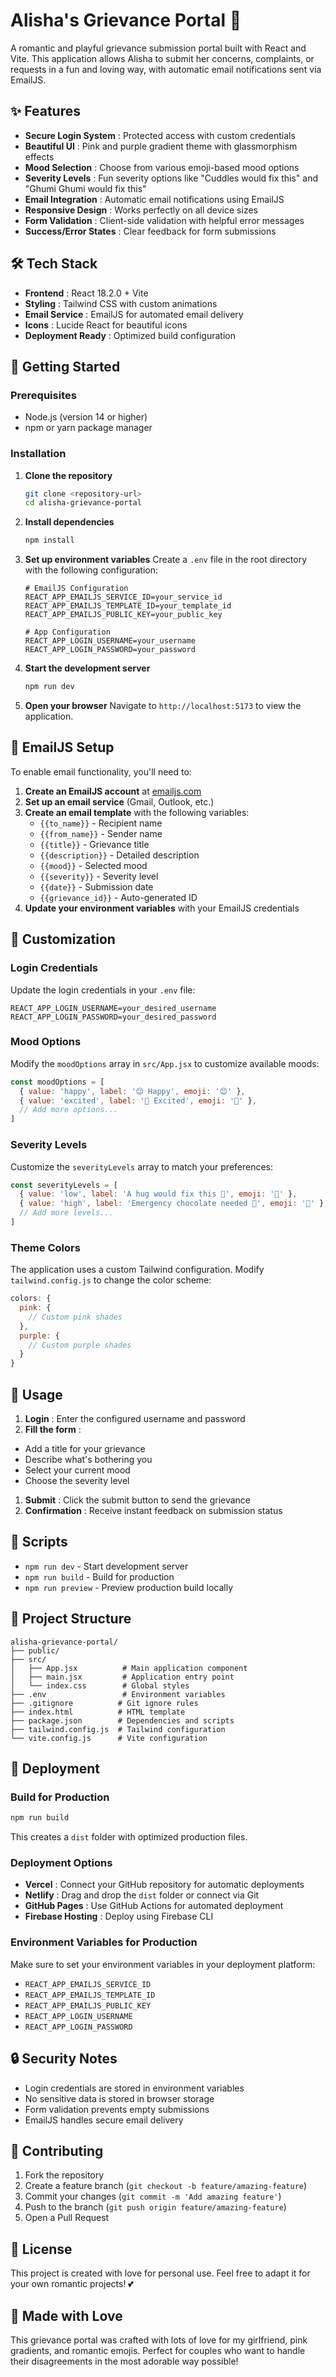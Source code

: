 # Alisha's Grievance Portal 💖

A romantic and playful grievance submission portal built with React and Vite. This application allows Alisha to submit her concerns, complaints, or requests in a fun and loving way, with automatic email notifications sent via EmailJS.

## ✨ Features

* **Secure Login System** : Protected access with custom credentials
* **Beautiful UI** : Pink and purple gradient theme with glassmorphism effects
* **Mood Selection** : Choose from various emoji-based mood options
* **Severity Levels** : Fun severity options like "Cuddles would fix this" and "Ghumi Ghumi would fix this"
* **Email Integration** : Automatic email notifications using EmailJS
* **Responsive Design** : Works perfectly on all device sizes
* **Form Validation** : Client-side validation with helpful error messages
* **Success/Error States** : Clear feedback for form submissions

## 🛠️ Tech Stack

* **Frontend** : React 18.2.0 + Vite
* **Styling** : Tailwind CSS with custom animations
* **Email Service** : EmailJS for automated email delivery
* **Icons** : Lucide React for beautiful icons
* **Deployment Ready** : Optimized build configuration

## 🚀 Getting Started

### Prerequisites

* Node.js (version 14 or higher)
* npm or yarn package manager

### Installation

1. **Clone the repository**
   ```bash
   git clone <repository-url>
   cd alisha-grievance-portal
   ```
2. **Install dependencies**
   ```bash
   npm install
   ```
3. **Set up environment variables**
   Create a `.env` file in the root directory with the following configuration:
   ```env
   # EmailJS Configuration
   REACT_APP_EMAILJS_SERVICE_ID=your_service_id
   REACT_APP_EMAILJS_TEMPLATE_ID=your_template_id
   REACT_APP_EMAILJS_PUBLIC_KEY=your_public_key

   # App Configuration
   REACT_APP_LOGIN_USERNAME=your_username
   REACT_APP_LOGIN_PASSWORD=your_password
   ```
4. **Start the development server**
   ```bash
   npm run dev
   ```
5. **Open your browser**
   Navigate to `http://localhost:5173` to view the application.

## 📧 EmailJS Setup

To enable email functionality, you'll need to:

1. **Create an EmailJS account** at [emailjs.com](https://www.emailjs.com/)
2. **Set up an email service** (Gmail, Outlook, etc.)
3. **Create an email template** with the following variables:
   * `{{to_name}}` - Recipient name
   * `{{from_name}}` - Sender name
   * `{{title}}` - Grievance title
   * `{{description}}` - Detailed description
   * `{{mood}}` - Selected mood
   * `{{severity}}` - Severity level
   * `{{date}}` - Submission date
   * `{{grievance_id}}` - Auto-generated ID
4. **Update your environment variables** with your EmailJS credentials

## 🎨 Customization

### Login Credentials

Update the login credentials in your `.env` file:

```env
REACT_APP_LOGIN_USERNAME=your_desired_username
REACT_APP_LOGIN_PASSWORD=your_desired_password
```

### Mood Options

Modify the `moodOptions` array in `src/App.jsx` to customize available moods:

```javascript
const moodOptions = [
  { value: 'happy', label: '😊 Happy', emoji: '😊' },
  { value: 'excited', label: '🤩 Excited', emoji: '🤩' },
  // Add more options...
]
```

### Severity Levels

Customize the `severityLevels` array to match your preferences:

```javascript
const severityLevels = [
  { value: 'low', label: 'A hug would fix this 🤗', emoji: '🤗' },
  { value: 'high', label: 'Emergency chocolate needed 🍫', emoji: '🍫' },
  // Add more levels...
]
```

### Theme Colors

The application uses a custom Tailwind configuration. Modify `tailwind.config.js` to change the color scheme:

```javascript
colors: {
  pink: {
    // Custom pink shades
  },
  purple: {
    // Custom purple shades
  }
}
```

## 📱 Usage

1. **Login** : Enter the configured username and password
2. **Fill the form** :

* Add a title for your grievance
* Describe what's bothering you
* Select your current mood
* Choose the severity level

1. **Submit** : Click the submit button to send the grievance
2. **Confirmation** : Receive instant feedback on submission status

## 🔧 Scripts

* `npm run dev` - Start development server
* `npm run build` - Build for production
* `npm run preview` - Preview production build locally

## 📂 Project Structure

```
alisha-grievance-portal/
├── public/
├── src/
│   ├── App.jsx          # Main application component
│   ├── main.jsx         # Application entry point
│   └── index.css        # Global styles
├── .env                 # Environment variables
├── .gitignore          # Git ignore rules
├── index.html          # HTML template
├── package.json        # Dependencies and scripts
├── tailwind.config.js  # Tailwind configuration
└── vite.config.js      # Vite configuration
```

## 🚀 Deployment

### Build for Production

```bash
npm run build
```

This creates a `dist` folder with optimized production files.

### Deployment Options

* **Vercel** : Connect your GitHub repository for automatic deployments
* **Netlify** : Drag and drop the `dist` folder or connect via Git
* **GitHub Pages** : Use GitHub Actions for automated deployment
* **Firebase Hosting** : Deploy using Firebase CLI

### Environment Variables for Production

Make sure to set your environment variables in your deployment platform:

* `REACT_APP_EMAILJS_SERVICE_ID`
* `REACT_APP_EMAILJS_TEMPLATE_ID`
* `REACT_APP_EMAILJS_PUBLIC_KEY`
* `REACT_APP_LOGIN_USERNAME`
* `REACT_APP_LOGIN_PASSWORD`

## 🔒 Security Notes

* Login credentials are stored in environment variables
* No sensitive data is stored in browser storage
* Form validation prevents empty submissions
* EmailJS handles secure email delivery

## 🤝 Contributing

1. Fork the repository
2. Create a feature branch (`git checkout -b feature/amazing-feature`)
3. Commit your changes (`git commit -m 'Add amazing feature'`)
4. Push to the branch (`git push origin feature/amazing-feature`)
5. Open a Pull Request

## 📝 License

This project is created with love for personal use. Feel free to adapt it for your own romantic projects! 💕

## 💖 Made with Love

This grievance portal was crafted with lots of love for my girlfriend, pink gradients, and romantic emojis. Perfect for couples who want to handle their disagreements in the most adorable way possible!
